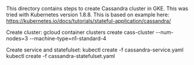 This directory contains steps to create Cassandra cluster in GKE. This was tried with Kubernetes version 1.8.8.
This is based on example here:
https://kubernetes.io/docs/tutorials/stateful-application/cassandra/

Create cluster:
gcloud container clusters create cass-cluster --num-nodes=3  --machine-type=n1-standard-4

Create service and statefulset:
kubectl create -f cassandra-service.yaml
kubectl create -f cassandra-statefulset.yaml
